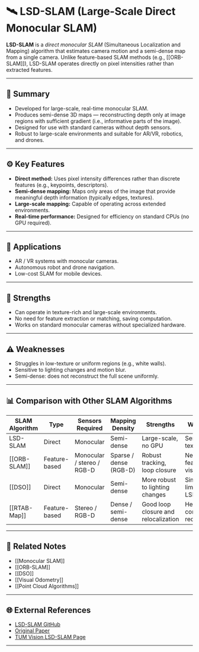 # 🛰️ LSD-SLAM (Large-Scale Direct Monocular SLAM)

**LSD-SLAM** is a *direct monocular SLAM* (Simultaneous Localization and Mapping) algorithm that estimates camera motion and a semi-dense map from a single camera. Unlike feature-based SLAM methods (e.g., [[ORB-SLAM]]), LSD-SLAM operates directly on pixel intensities rather than extracted features.

---

## 🧠 Summary

- Developed for large-scale, real-time monocular SLAM.
- Produces semi-dense 3D maps — reconstructing depth only at image regions with sufficient gradient (i.e., informative parts of the image).
- Designed for use with standard cameras without depth sensors.
- Robust to large-scale environments and suitable for AR/VR, robotics, and drones.

---

## ⚙️ Key Features

- **Direct method:** Uses pixel intensity differences rather than discrete features (e.g., keypoints, descriptors).
- **Semi-dense mapping:** Maps only areas of the image that provide meaningful depth information (typically edges, textures).
- **Large-scale mapping:** Capable of operating across extended environments.
- **Real-time performance:** Designed for efficiency on standard CPUs (no GPU required).

---

## 🚀 Applications

- AR / VR systems with monocular cameras.
- Autonomous robot and drone navigation.
- Low-cost SLAM for mobile devices.

---

## 🔑 Strengths

- Can operate in texture-rich and large-scale environments.
- No need for feature extraction or matching, saving computation.
- Works on standard monocular cameras without specialized hardware.

---

## ⚠️ Weaknesses

- Struggles in low-texture or uniform regions (e.g., white walls).
- Sensitive to lighting changes and motion blur.
- Semi-dense: does not reconstruct the full scene uniformly.

---

## 📊 Comparison with Other SLAM Algorithms

| SLAM Algorithm | Type       | Sensors Required | Mapping Density | Strengths | Weaknesses |
|----------------|------------|-----------------|----------------|-----------|------------|
| LSD-SLAM        | Direct     | Monocular        | Semi-dense      | Large-scale, no GPU | Sensitive to texture/lighting |
| [[ORB-SLAM]]    | Feature-based | Monocular / stereo / RGB-D | Sparse / dense (RGB-D) | Robust tracking, loop closure | Needs good feature visibility |
| [[DSO]]         | Direct     | Monocular        | Semi-dense      | More robust to lighting changes | Similar limitations to LSD-SLAM |
| [[RTAB-Map]]    | Feature-based | Stereo / RGB-D | Dense / semi-dense | Good loop closure and relocalization | Heavier compute requirements |

---

## 🔗 Related Notes

- [[Monocular SLAM]]
- [[ORB-SLAM]]
- [[DSO]]
- [[Visual Odometry]]
- [[Point Cloud Algorithms]]

---

## 🌐 External References

- [LSD-SLAM GitHub](https://github.com/tum-vision/lsd_slam)
- [Original Paper](https://vision.in.tum.de/research/vslam/lsdslam)
- [TUM Vision LSD-SLAM Page](https://vision.in.tum.de/research/vslam/lsdslam)

---

